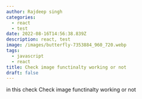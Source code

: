 ```yaml
---
author: Rajdeep singh
categories:
  - react
  - test
date: 2022-08-16T14:56:38.839Z
description: react, test
image: /images/butterfly-7353884_960_720.webp
tags:
  - javascript
  - react
title: Check image functinalty working or not
draft: false
---
```

in this check Check image functinalty working or not
